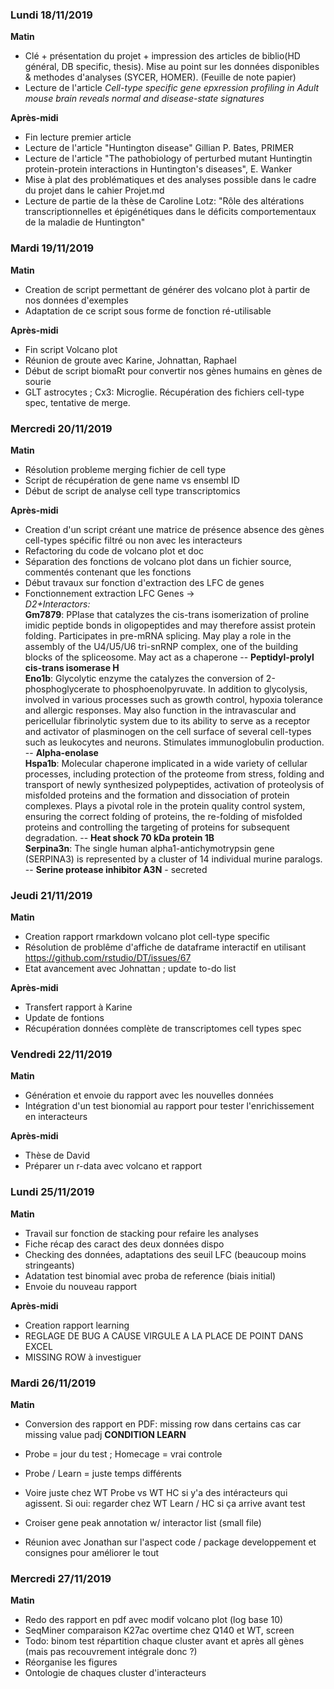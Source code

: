 ### Lundi 18/11/2019
**Matin**  
* Clé + présentation du projet + impression des articles de biblio(HD général, DB specific, thesis). Mise au point sur les données disponibles & methodes d'analyses (SYCER, HOMER). (Feuille de note papier)  
* Lecture de l'article *Cell-type specific gene epxression profiling in Adult mouse brain reveals normal and disease-state signatures*  

**Après-midi**  
* Fin lecture premier article  
* Lecture de l'article "Huntington disease" Gillian P. Bates, PRIMER  
* Lecture de l'article "The pathobiology of perturbed mutant Huntingtin protein-protein interactions in Huntington's diseases", E. Wanker  
* Mise à plat des problématiques et des analyses possible dans le cadre du projet dans le cahier Projet.md
* Lecture de partie de la thèse de Caroline Lotz: "Rôle des altérations transcriptionnelles et épigénétiques dans le déficits comportementaux de la maladie de Huntington"

### Mardi 19/11/2019
**Matin**  
* Creation de script permettant de générer des volcano plot à partir de nos données d'exemples
* Adaptation de ce script sous forme de fonction ré-utilisable

**Après-midi** 
* Fin script Volcano plot
* Réunion de groute avec Karine, Johnattan, Raphael
* Début de script biomaRt pour convertir nos gènes humains en gènes de sourie
* GLT astrocytes ; Cx3: Microglie. Récupération des fichiers cell-type spec, tentative de merge.

### Mercredi 20/11/2019
**Matin**
* Résolution probleme merging fichier de cell type
* Script de récupération de gene name vs ensembl ID
* Début de script de analyse cell type transcriptomics

**Après-midi**
* Creation d'un script créant une matrice de présence absence des gènes cell-types spécific filtré ou non avec les interacteurs
* Refactoring du code de volcano plot et doc
* Séparation des fonctions de volcano plot dans un fichier source, commentés contenant que les fonctions
* Début travaux sur fonction d'extraction des LFC de genes
* Fonctionnement extraction LFC Genes ->  
    *D2+Interactors:*  
        **Gm7879**: PPIase that catalyzes the cis-trans isomerization of proline imidic peptide bonds in oligopeptides and may therefore assist protein folding. Participates in pre-mRNA splicing. May play a role in the assembly of the U4/U5/U6 tri-snRNP complex, one of the building blocks of the spliceosome. May act as a chaperone -- **Peptidyl-prolyl cis-trans isomerase H**  
        **Eno1b**: Glycolytic enzyme the catalyzes the conversion of 2-phosphoglycerate to phosphoenolpyruvate. In addition to glycolysis, involved in various processes such as growth control, hypoxia tolerance and allergic responses. May also function in the intravascular and pericellular fibrinolytic system due to its ability to serve as a receptor and activator of plasminogen on the cell surface of several cell-types such as leukocytes and neurons. Stimulates immunoglobulin production. -- **Alpha-enolase**  
        **Hspa1b**: Molecular chaperone implicated in a wide variety of cellular processes, including protection of the proteome from stress, folding and transport of newly synthesized polypeptides, activation of proteolysis of misfolded proteins and the formation and dissociation of protein complexes. Plays a pivotal role in the protein quality control system, ensuring the correct folding of proteins, the re-folding of misfolded proteins and controlling the targeting of proteins for subsequent degradation.  -- **Heat shock 70 kDa protein 1B**  
        **Serpina3n**: The single human alpha1-antichymotrypsin gene (SERPINA3) is represented by a cluster of 14 individual murine paralogs. -- **Serine protease inhibitor A3N** - secreted  


### Jeudi 21/11/2019
**Matin**
* Creation rapport rmarkdown volcano plot cell-type specific
* Résolution de problême d'affiche de dataframe interactif en utilisant https://github.com/rstudio/DT/issues/67
* Etat avancement avec Johnattan ; update to-do list

**Après-midi**
* Transfert rapport à Karine
* Update de fontions
* Récupération données complète de transcriptomes cell types spec

### Vendredi 22/11/2019
**Matin**
* Génération et envoie du rapport avec les nouvelles données
* Intégration d'un test bionomial au rapport pour tester l'enrichissement en interacteurs

**Après-midi**
* Thèse de David
* Préparer un r-data avec volcano et rapport

### Lundi 25/11/2019
**Matin**  
* Travail sur fonction de stacking pour refaire les analyses
* Fiche récap des caract des deux données dispo
* Checking des données, adaptations des seuil LFC (beaucoup moins stringeants)
* Adatation test binomial avec proba de reference (biais initial)
* Envoie du nouveau rapport

**Après-midi**  
* Creation rapport learning
* REGLAGE DE BUG A CAUSE VIRGULE A LA PLACE DE POINT DANS EXCEL
* MISSING ROW à investiguer

### Mardi 26/11/2019  
**Matin**  
* Conversion des rapport en PDF: missing row dans certains cas car missing value padj
**CONDITION LEARN**  
* Probe = jour du test ; Homecage = vrai controle 
* Probe / Learn = juste temps différents
* Voire juste chez WT Probe vs WT HC si y'a des intéracteurs qui agissent. Si oui: regarder chez WT Learn / HC si ça arrive avant test 

* Croiser gene peak annotation w/ interactor list (small file)
* Réunion avec Jonathan sur l'aspect code / package developpement et consignes pour améliorer le tout

### Mercredi 27/11/2019
**Matin**
* Redo des rapport en pdf avec modif volcano plot (log base 10)
* SeqMiner comparaison K27ac overtime chez Q140 et WT, screen
* Todo: binom test répartition chaque cluster avant et après all gènes (mais pas recouvrement intégrale donc ?)
* Réorganise les figures
* Ontologie de chaques cluster d'interacteurs